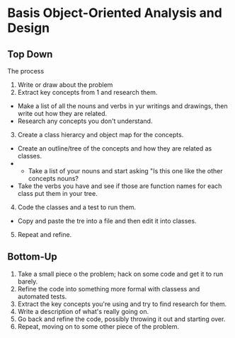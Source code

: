 # Basis Object-Oriented Analysis and Design

## Top Down
The process

1. Write or draw about the problem
2. Extract key concepts from 1 and research them.
* Make a list of all the nouns and verbs in yur writings and drawings, then write out how they are related.
* Research any concepts you don't understand.
3. Create a class hierarcy and object map for the concepts.
* Create an outline/tree of the concepts and how they are related as classes.
* * Take a list of your nouns and start asking "Is this one like the other concepts nouns?
* Take the verbs you have and see if those are function names for each class put them in your tree.
4. Code the classes and a test to run them.
* Copy and paste the tre into a file and then edit it into classes.
5. Repeat and refine.


## Bottom-Up
1. Take a small piece o the problem; hack on some code and get it to run barely.
2. Refine the code into something more formal with classess and automated tests.
3. Extract the key concepts you're using and try to find research for them.
4. Write a description of what's really going on.
5. Go back and refine the code, possibly throwing it out and starting over.
6. Repeat, moving on to some other piece of the problem.
